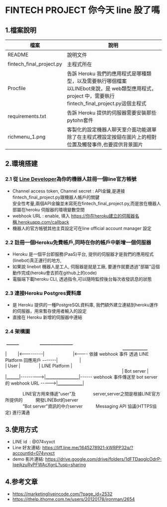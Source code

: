 # FINTECH PROJECT  你今天 line 股了嗎
## 1.檔案說明
 檔案|說明   
  ------------------------ | ---------------------------  
 README                     |   說明文件   
 fintech_final_project.py   |  主程式所在 
 Procfile                   |  告訴 Heroku 我們的應用程式是哪種類型，以及需要執行哪個檔案<br /> 以LINEbot來說，是 web類型應用程式，project 中，需要執行 fintech_final_project.py這個主程式
 requirements.txt           | 告訴 Heroku 提供的伺服器需要安裝那些pytohn套件
 richmenu_1.png             | 客製化的設定機器人聊天室介面功能選單<br />除了在主程式裡設定按鈕在圖片上的相對位置及觸發事件,也要提供背景圖片

## 2.環境搭建
### 2.1 從 [Line Developer](https://account.line.biz/login?redirectUri=https%3A%2F%2Fdevelopers.line.biz%2Fconsole%2Fprovider%2F1656718980%3Fstatus%3Dsuccess%26status%3Dcancelled)為你的機器人註冊一個line官方帳號
   * Channel access token, Channel secret : API金鑰,是連接fintech_final_project.py跟機器人帳戶的關鍵<br />
                                          安全性考量,兩個API金鑰並未寫死在fintech_final_project.py,而是放在機器人部屬在heroku
                                          伺服器的環境變數空間
   * webhook URL                          : enable, 填入 https://你在heroku建立的伺服器名稱.herokuapp.com/callback
   * 機器人的官方帳號其他主頁設定可在line official account manager 設定

### 2.2 註冊一個Heroku免費帳戶,同時在你的帳戶中新增一個伺服器
   * Heroku 是一個平台即服務(PaaS)平台, 提供的伺服器才是我們的應用程式(linebot)真正運行的地方, 
   * 如果說 linebot 機器人是工人, 伺服器是就是工廠, 要運作就要透過"部屬"這個動作完成(heroku會去抓在github上的code)
   * 電腦端下載heroku CLI, 透過指令,可以隨時監控後台每次收發訊息的狀態
   
### 2.3 連接Heroku Postgres資料庫
   * 是 Heroku 提供的一種PostgreSQL資料庫, 我們額外建立連結到heroku運作的伺服器，用來暫存使用者輸入的設定
   * 直接在 Heroku 新增的伺服器中連結

### 2.4 架構圖
&nbsp;**______**&nbsp;&ensp;&emsp;&emsp;&emsp;&emsp;**________________** &emsp;&emsp;&emsp;&emsp;&emsp;&emsp;&emsp;&emsp;&emsp;&emsp;&emsp;&emsp;&emsp;&emsp;&emsp;&emsp;&emsp;&emsp;&emsp;&emsp;&emsp;&emsp;&emsp;&emsp;&emsp;&emsp;&emsp;**____________**<br />
| &emsp;&emsp; |<---------| &nbsp;&emsp;&emsp;&emsp;&emsp;&emsp;&emsp;|<---- 依據 webhook 事件 透過 LINE Platform 回應用戶 -------|&emsp;&emsp;&emsp;&emsp;&emsp;|<br />
| User | &emsp;&emsp;&emsp;&emsp;| LINE Platform | &nbsp;&nbsp;&emsp;&emsp;&emsp;&emsp;&emsp;&emsp;&emsp;&emsp;&emsp;&emsp;&emsp;&emsp;&emsp;&emsp;&emsp;&emsp;&emsp;&emsp;&emsp;&emsp;&emsp;&emsp;&emsp;&emsp;&emsp;&emsp; | Bot server |<br />
|**______**|--------->|**________________**|------ webhook 事件傳送至 bot server的 webhook URL ----->|**____________**| <br />

&emsp;&emsp;&emsp;&emsp;LINE官方用來傳遞"user"及&emsp;&emsp;&emsp;&emsp;server,server之間是根據LINE官方所提供的&emsp;&emsp;&emsp;開發LINEBot的server <br />
&emsp;&emsp;&emsp;&emsp;"Bot server"資訊的中介server&emsp;&emsp;&emsp;Messaging API 協議(HTTPS協定) 進行溝通


## 3.使用方式
   * LINE id &nbsp;: 
      @074vyxct
   * Line 好友連結: 
      https://liff.line.me/1645278921-kWRPP32q/?accountId=074vyxct
   * demo 影片連結: 
      https://drive.google.com/drive/folders/1dFTDaoglcOdrP-IqejkzuRyPFWAcXgnL?usp=sharing

## 4.参考文章
* https://marketingliveincode.com/?page_id=2532
* https://ithelp.ithome.com.tw/users/20120178/ironman/2654
